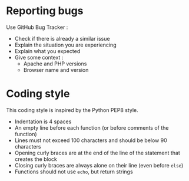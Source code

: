 Reporting bugs
==============

Use GitHub Bug Tracker :

* Check if there is already a similar issue
* Explain the situation you are experiencing
* Explain what you expected
* Give some context :
    * Apache and PHP versions
    * Browser name and version

Coding style
============

This coding style is inspired by the Python PEP8 style.

* Indentation is 4 spaces
* An empty line before each function (or before comments of the function)
* Lines must not exceed 100 characters and should be below 90 characters
* Opening curly braces are at the end of the line of the statement that creates the block
* Closing curly braces are always alone on their line (even before `else`)
* Functions should not use `echo`, but return strings
